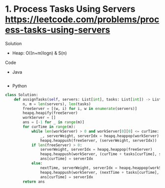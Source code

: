 # 1. Process Tasks Using Servers https://leetcode.com/problems/process-tasks-using-servers

Solution

- Heap: O((n+m)logn) & S(n)

Code

- Java

```java

```

- Python

```python
class Solution:
    def assignTasks(self, servers: List[int], tasks: List[int]) -> List[int]:
        n, m = len(servers), len(tasks)
        freeServer = [(w, i) for i, w in enumerate(servers)]
        heapq.heapify(freeServer)
        workServer = []
        ans = [-1 for _ in range(m)]
        for curTime in range(m):
            while len(workServer) > 0 and workServer[0][0] <= curTime:
                _, serverWeight, serverIdx = heapq.heappop(workServer)
                heapq.heappush(freeServer, (serverWeight, serverIdx))
            if len(freeServer) > 0:
                serverWeight, serverIdx = heapq.heappop(freeServer)
                heapq.heappush(workServer, (curTime + tasks[curTime], serverWeight, serverIdx))
                ans[curTime] = serverIdx
            else:
                nextTime, serverWeight, serverIdx = heapq.heappop(workServer)
                heapq.heappush(workServer, (nextTime + tasks[curTime], serverWeight, serverIdx))
                ans[curTime] = serverIdx
        return ans
```
